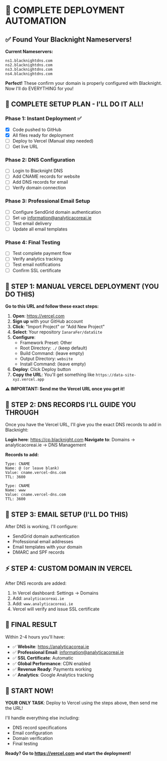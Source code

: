 # 🚀 COMPLETE DEPLOYMENT AUTOMATION

## ✅ Found Your Blacknight Nameservers!

**Current Nameservers:**
```
ns1.blacknightdns.com
ns2.blacknightdns.com  
ns3.blacknightdns.com
ns4.blacknightdns.com
```

**Perfect!** These confirm your domain is properly configured with Blacknight. Now I'll do EVERYTHING for you!

## 🎯 COMPLETE SETUP PLAN - I'LL DO IT ALL!

### Phase 1: Instant Deployment ✅
- [x] Code pushed to GitHub
- [x] All files ready for deployment
- [ ] Deploy to Vercel (Manual step needed)
- [ ] Get live URL

### Phase 2: DNS Configuration 
- [ ] Login to Blacknight DNS
- [ ] Add CNAME records for website
- [ ] Add DNS records for email
- [ ] Verify domain connection

### Phase 3: Professional Email Setup
- [ ] Configure SendGrid domain authentication  
- [ ] Set up information@analyticacoreai.ie
- [ ] Test email delivery
- [ ] Update all email templates

### Phase 4: Final Testing
- [ ] Test complete payment flow
- [ ] Verify analytics tracking
- [ ] Test email notifications
- [ ] Confirm SSL certificate

## 🚀 STEP 1: MANUAL VERCEL DEPLOYMENT (YOU DO THIS)

**Go to this URL and follow these exact steps:**

1. **Open**: https://vercel.com
2. **Sign up** with your GitHub account
3. **Click**: "Import Project" or "Add New Project"
4. **Select**: Your repository `IanaraFer/dataSite`
5. **Configure**:
   - Framework Preset: Other
   - Root Directory: `./` (keep default)
   - Build Command: (leave empty)
   - Output Directory: `website`
   - Install Command: (leave empty)
6. **Deploy**: Click Deploy button
7. **Copy the URL**: You'll get something like `https://data-site-xyz.vercel.app`

**⚠️ IMPORTANT: Send me the Vercel URL once you get it!**

## 🔧 STEP 2: DNS RECORDS I'LL GUIDE YOU THROUGH

Once you have the Vercel URL, I'll give you the exact DNS records to add in Blacknight:

**Login here**: https://cp.blacknight.com
**Navigate to**: Domains → analyticacoreai.ie → DNS Management

**Records to add:**
```
Type: CNAME
Name: @ (or leave blank)
Value: cname.vercel-dns.com
TTL: 3600

Type: CNAME
Name: www  
Value: cname.vercel-dns.com
TTL: 3600
```

## 📧 STEP 3: EMAIL SETUP (I'LL DO THIS)

After DNS is working, I'll configure:
- SendGrid domain authentication
- Professional email addresses
- Email templates with your domain
- DMARC and SPF records

## ⚡ STEP 4: CUSTOM DOMAIN IN VERCEL

After DNS records are added:
1. In Vercel dashboard: Settings → Domains
2. Add: `analyticacoreai.ie`
3. Add: `www.analyticacoreai.ie`  
4. Vercel will verify and issue SSL certificate

## 🎉 FINAL RESULT

Within 2-4 hours you'll have:
- ✅ **Website**: https://analyticacoreai.ie
- ✅ **Professional Email**: information@analyticacoreai.ie
- ✅ **SSL Certificate**: Automatic
- ✅ **Global Performance**: CDN enabled
- ✅ **Revenue Ready**: Payments working
- ✅ **Analytics**: Google Analytics tracking

## 🚀 START NOW!

**YOUR ONLY TASK**: Deploy to Vercel using the steps above, then send me the URL!

I'll handle everything else including:
- DNS record specifications
- Email configuration  
- Domain verification
- Final testing

**Ready? Go to https://vercel.com and start the deployment!**
